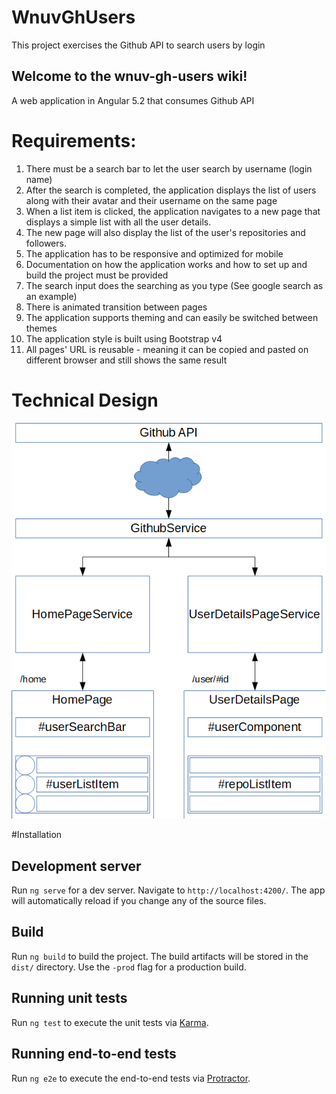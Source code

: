 # WnuvGhUsers

This project exercises the Github API to search users by login 





## Welcome to the wnuv-gh-users wiki!

A web application in Angular 5.2 that consumes Github API

# Requirements:
1. There must be a search bar to let the user search by username (login name)
1. After the search is completed, the application displays the list of users along with their avatar and their username on the same page
1. When a list item is clicked, the application navigates to a new page that displays a simple list with all the user 
 details.
1. The new page will also display the list of the user's repositories and followers.
1. The application has to be responsive and optimized for mobile
1. Documentation on how the application works and how to set up and build the project must be provided
1. The search input does the searching as you type (See google search as an example)
1. There is animated transition between pages
1. The application supports theming and can easily be switched between themes
1. The application style is built using Bootstrap v4
1. All pages' URL is reusable - meaning it can be copied and pasted on different browser and still shows the same result

# Technical Design
![Overview Diagram](https://raw.githubusercontent.com/david-salvador/wnuv-gh-users/master/src/assets/documentation/overview01.png)







#Installation

## Development server

Run `ng serve` for a dev server. Navigate to `http://localhost:4200/`. The app will automatically reload if you change any of the source files.

## Build

Run `ng build` to build the project. The build artifacts will be stored in the `dist/` directory. Use the `-prod` flag for a production build.

## Running unit tests

Run `ng test` to execute the unit tests via [Karma](https://karma-runner.github.io).

## Running end-to-end tests

Run `ng e2e` to execute the end-to-end tests via [Protractor](http://www.protractortest.org/).
